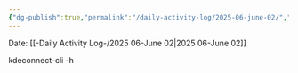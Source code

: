 ```yaml
---
{"dg-publish":true,"permalink":"/daily-activity-log/2025-06-june-02/","noteIcon":"","created":"2025-06-02T23:14:23.163-05:00"}
---
```


Date: [[-Daily Activity Log-/2025 06-June 02\|2025 06-June 02]]

kdeconnect-cli -h